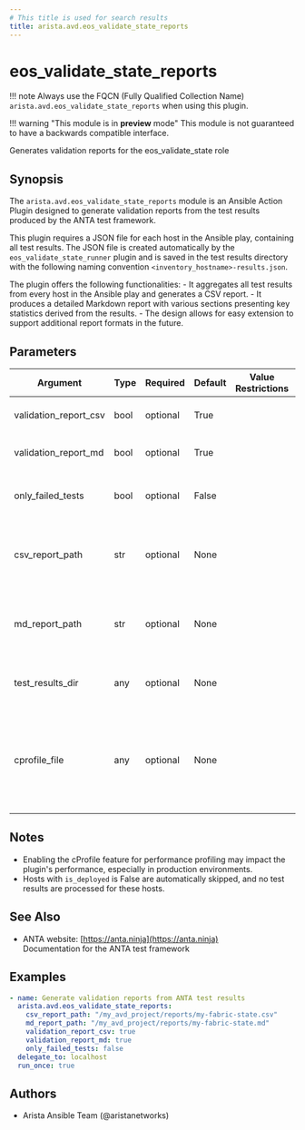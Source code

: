 ```yaml
---
# This title is used for search results
title: arista.avd.eos_validate_state_reports
---
```

<!--
  ~ Copyright (c) 2023 Arista Networks, Inc.
  ~ Use of this source code is governed by the Apache License 2.0
  ~ that can be found in the LICENSE file.
  -->

# eos_validate_state_reports

!!! note
    Always use the FQCN (Fully Qualified Collection Name) `arista.avd.eos_validate_state_reports` when using this plugin.

!!! warning "This module is in **preview** mode"
    This module is not guaranteed to have a backwards compatible interface.

Generates validation reports for the eos\_validate\_state role

## Synopsis

The <code>arista.avd.eos\_validate\_state\_reports</code> module is an Ansible Action Plugin designed to generate validation reports from the test results produced by the ANTA test framework.

This plugin requires a JSON file for each host in the Ansible play, containing all test results. The JSON file is created automatically by the <code>eos\_validate\_state\_runner</code> plugin and is saved in the test results directory with the following naming convention <code>\<inventory\_hostname\>\-results.json</code>.

The plugin offers the following functionalities\:
  \- It aggregates all test results from every host in the Ansible play and generates a CSV report.
  \- It produces a detailed Markdown report with various sections presenting key statistics derived from the results.
  \- The design allows for easy extension to support additional report formats in the future.

## Parameters

| Argument | Type | Required | Default | Value Restrictions | Description |
| -------- | ---- | -------- | ------- | ------------------ | ----------- |
| validation_report_csv | bool | optional | True |  | Indicates whether a CSV report should be generated. |
| validation_report_md | bool | optional | True |  | Indicates whether a Markdown report should be generated. |
| only_failed_tests | bool | optional | False |  | Determines if the generated reports should include only the failed tests. |
| csv_report_path | str | optional | None |  | The absolute path where the CSV report will be saved.<br>Required if <code>validation\_report\_csv</code> is set to <code>True</code>. |
| md_report_path | str | optional | None |  | The absolute path where the Markdown report will be saved.<br>Required if <code>validation\_report\_md</code> is set to <code>True</code>. |
| test_results_dir | any | optional | None |  | The directory where the test results JSON file for each host will be saved. |
| cprofile_file | any | optional | None |  | The filename for storing cProfile data, useful for debugging performance issues.<br>Be aware that enabling cProfile can affect performance, so use it only for troubleshooting. |

## Notes

- Enabling the cProfile feature for performance profiling may impact the plugin\'s performance, especially in production environments.
- Hosts with <code>is\_deployed</code> is False are automatically skipped, and no test results are processed for these hosts.

## See Also

- ANTA website: [https://anta.ninja](https://anta.ninja)<br>Documentation for the ANTA test framework

## Examples

```yaml
- name: Generate validation reports from ANTA test results
  arista.avd.eos_validate_state_reports:
    csv_report_path: "/my_avd_project/reports/my-fabric-state.csv"
    md_report_path: "/my_avd_project/reports/my-fabric-state.md"
    validation_report_csv: true
    validation_report_md: true
    only_failed_tests: false
  delegate_to: localhost
  run_once: true
```

## Authors

- Arista Ansible Team (@aristanetworks)
